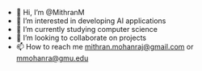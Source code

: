 - 👋 Hi, I’m @MithranM
- 👀 I’m interested in developing AI applications
- 🌱 I’m currently studying computer science
- 💞️ I’m looking to collaborate on projects
- 📫 How to reach me mithran.mohanraj@gmail.com or mmohanra@gmu.edu

<!---
MithranM/MithranM is a ✨ special ✨ repository because its `README.md` (this file) appears on your GitHub profile.
You can click the Preview link to take a look at your changes.
--->
